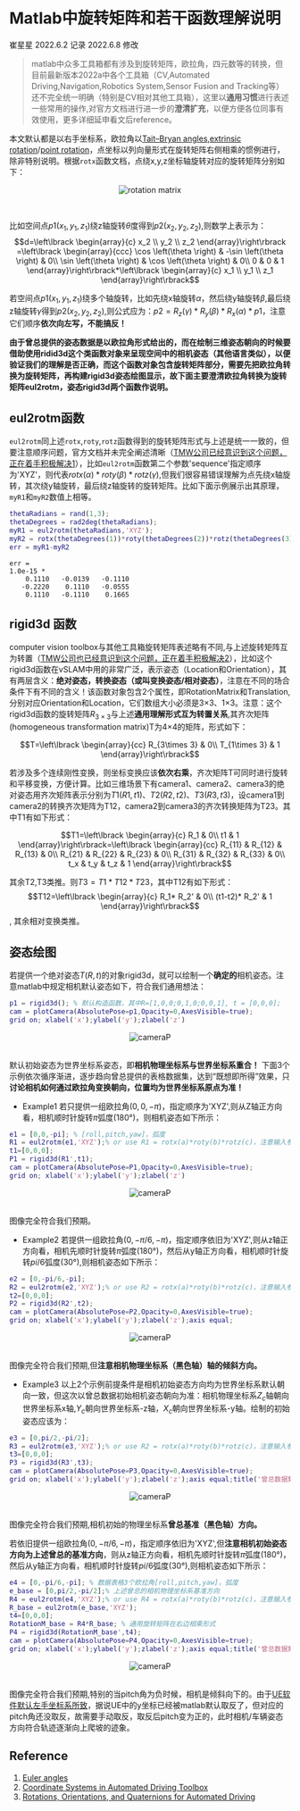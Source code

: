 # Matlab中旋转矩阵和若干函数理解说明
崔星星 2022.6.2 记录
2022.6.8 修改

>matlab中众多工具箱都有涉及到旋转矩阵，欧拉角，四元数等的转换，但目前最新版本2022a中各个工具箱（CV,Automated Driving,Navigation,Robotics System,Sensor Fusion and Tracking等）还不完全统一明确（特别是CV相对其他工具箱），这里以**通用习惯**进行表述一些常用的操作,对官方文档进行进一步的**澄清扩充**，以便方便各位同事有效使用，更多详细延申看文后reference。

本文默认都是以右手坐标系，欧拉角以[Tait–Bryan angles,extrinsic rotation](https://en.wikipedia.org/wiki/Euler_angles#Conventions_by_extrinsic_rotations)/[point rotation](https://ww2.mathworks.cn/help/driving/ref/quaternion.html?s_tid=doc_ta#mw_9c239f4e-9f4d-4cc5-9f00-ed1f59f90c4f)，点坐标以列向量形式在旋转矩阵右侧相乘的惯例进行，除非特别说明。根据`rotx`函数文档，点绕x,y,z坐标轴旋转对应的旋转矩阵分别如下：<br>
<center>

![rotation matrix](images/Rotation_matrix.png)
</center><br>

比如空间点$p1(x_1,y_1,z_1)$绕z轴旋转$\theta$度得到$p2(x_2,y_2,z_2)$,则数学上表示为：<br>
$$d=\left\lbrack \begin{array}{c}
x_2 \\
y_2 \\
z_2 
\end{array}\right\rbrack =\left\lbrack \begin{array}{ccc}
\cos \left(\theta \right) & -\sin \left(\theta \right) & 0\\
\sin \left(\theta \right) & \cos \left(\theta \right) & 0\\
0 & 0 & 1
\end{array}\right\rbrack*\left\lbrack \begin{array}{c}
x_1 \\
y_1 \\
z_1 
\end{array}\right\rbrack$$


若空间点$p1(x_1,y_1,z_1)$绕多个轴旋转，比如先绕x轴旋转$\alpha$，然后绕y轴旋转$\beta$,最后绕z轴旋转$\gamma$得到$p2(x_2,y_2,z_2)$,则公式应为：$p2 = R_z(\gamma)*R_y(\beta)*R_x(\alpha)*p1$，注意它们顺序**依次向左写，不能搞反！**

**由于曾总提供的姿态数据是以欧拉角形式给出的，而在绘制三维姿态朝向的时候要借助使用ridid3d这个类函数对象来呈现空间中的相机姿态（其他语言类似），以便验证我们的理解是否正确，而这个函数对象包含旋转矩阵部分，需要先把欧拉角转换为旋转矩阵，再构建rigid3d姿态绘图显示，故下面主要澄清欧拉角转换为旋转矩阵eul2rotm，姿态rigid3d两个函数作说明。**
## eul2rotm函数
`eul2rotm`同上述`rotx`,`roty`,`rotz`函数得到的旋转矩阵形式与上述是统一一致的，但要注意顺序问题，官方文档并未完全阐述清晰（[TMW公司已经意识到这个问题，正在着手积极解决1](https://ww2.mathworks.cn/matlabcentral/answers/1716235-why-point-correspondence-to-rotation-matrix-calculation-is-not-my-expected#comment_2151905)），比如`eul2rotm`函数第二个参数'sequence'指定顺序为'XYZ'，则代表$rotx(\alpha)*roty(\beta)*rotz(\gamma)$,但我们很容易错误理解为点先绕x轴旋转，其次绕y轴旋转，最后绕z轴旋转的旋转矩阵。比如下面示例展示出其原理，`myR1`和`myR2`数值上相等。
```matlab
thetaRadians = rand(1,3);
thetaDegrees = rad2deg(thetaRadians);
myR1 = eul2rotm(thetaRadians,'XYZ');
myR2 = rotx(thetaDegrees(1))*roty(thetaDegrees(2))*rotz(thetaDegrees(3));
err = myR1-myR2
```
```text
err =
1.0e-15 *
    0.1110   -0.0139   -0.1110
   -0.2220    0.1110   -0.0555
    0.1110   -0.1110    0.1665
```

## rigid3d 函数
computer vision toolbox与其他工具箱旋转矩阵表述略有不同,与上述旋转矩阵互为转置（[TMW公司也已经意识到这个问题，正在着手积极解决2](https://ww2.mathworks.cn/matlabcentral/answers/1720045-how-to-get-the-relative-camera-pose-to-another-camera-pose#answer_964925)），比如这个rigid3d函数在vSLAM中用的非常广泛，表示姿态（Location和Orientation），其有两层含义：**绝对姿态，转换姿态（或叫变换姿态/相对姿态）**，注意在不同的场合条件下有不同的含义！该函数对象包含2个属性，即RotationMatrix和Translation,分别对应Orientation和Location，它们数组大小必须是3×3、1×3。注意：这个rigid3d函数的旋转矩阵$R_{3\times 3}$与上述**通用理解形式互为转置关系**,其齐次矩阵(homogeneous transformation matrix)T为4×4的矩阵，形式如下：<br>

$$T=\left\lbrack \begin{array}{cc}
R_{3\times 3}  & 0\\
T_{1\times 3}  & 1
\end{array}\right\rbrack$$


若涉及多个连续刚性变换，则坐标变换应该**依次右乘**，齐次矩阵T可同时进行旋转和平移变换，方便计算。比如三维场景下有camera1、camera2、camera3的绝对姿态用齐次矩阵表示分别为$T1(R1,t1)、T2(R2,t2)、T3(R3,t3)$，设camera1到camera2的转换齐次矩阵为T12，camera2到camera3的齐次转换矩阵为T23。其中T1有如下形式：<br>

$$T1=\left\lbrack \begin{array}{c}
R_1 & 0\\
t1  & 1
\end{array}\right\rbrack=\left\lbrack \begin{array}{cc} 
R_{11}  & R_{12}  & R_{13} & 0\\
R_{21}  & R_{22}  & R_{23} & 0\\
R_{31}  & R_{32}  & R_{33} & 0\\
t_x  & t_y  & t_z  & 1
\end{array}\right\rbrack$$


其余T2,T3类推。则$T3=T1*T12*T23$，其中T12有如下形式：<br>
$$T12=\left\lbrack \begin{array}{c}
R_1* R_2' & 0\\
(t1-t2)* R_2'  & 1
\end{array}\right\rbrack$$,
其余相对变换类推。

## 姿态绘图
若提供一个绝对姿态$T(R,t)$的对象rigid3d，就可以绘制一个**确定的**相机姿态。注意matlab中规定相机默认姿态如下，符合我们通用想法：<br>

```matlab
p1 = rigid3d(); % 默认构造函数，其中R=[1,0,0;0,1,0;0,0,1], t = [0,0,0];
cam = plotCamera(AbsolutePose=p1,Opacity=0,AxesVisible=true);
grid on; xlabel('x');ylabel('y');zlabel('z')
```
<center>

![cameraP](images/cameraP.jpg)</center><br>
默认初始姿态为世界坐标系姿态，即**相机物理坐标系与世界坐标系重合！**
下面3个示例依次循序渐进，逐步趋向曾总提供的表格数据集，达到“既想即所得”效果，只**讨论相机如何通过欧拉角变换朝向，位置均为世界坐标系原点为准！**
- Example1
若只提供一组欧拉角$(0,0,-\pi)$，指定顺序为'XYZ',则从Z轴正方向看，相机顺时针旋转$\pi$弧度(180°)，则相机姿态如下所示：
```matlab
e1 = [0,0,-pi]; % [roll,pitch,yaw]，弧度
R1 = eul2rotm(e1,'XYZ');% or use R1 = rotx(a)*roty(b)*rotz(c)，注意输入参数为角度,先绕Z，其次绕Y，最后绕X轴！
t1=[0,0,0];
P1 = rigid3d(R1',t1);
cam = plotCamera(AbsolutePose=P1,Opacity=0,AxesVisible=true);
grid on; xlabel('x');ylabel('y');zlabel('z')
```
<center>

![cameraP](images/cameraP1.jpg)</center><br>
图像完全符合我们预期。
- Example2
若提供一组欧拉角$(0,-\pi/6,-\pi)$，指定顺序依旧为'XYZ',则从z轴正方向看，相机先顺时针旋转$\pi$弧度(180°)，然后从y轴正方向看，相机顺时针旋转$pi/6$弧度(30°),则相机姿态如下所示：
```matlab
e2 = [0,-pi/6,-pi];
R2 = eul2rotm(e2,'XYZ');% or use R2 = rotx(a)*roty(b)*rotz(c)，注意输入参数为角度,先绕Z，其次绕Y，最后绕X轴！
t2=[0,0,0];
P2 = rigid3d(R2',t2);
cam = plotCamera(AbsolutePose=P2,Opacity=0,AxesVisible=true);
grid on; xlabel('x');ylabel('y');zlabel('z');axis equal;
```
<center>

![cameraP](images/cameraP2.jpg)</center><br>
图像完全符合我们预期,但**注意相机物理坐标系（黑色轴）轴的倾斜方向。**
- Example3
以上2个示例前提条件是相机初始姿态方向均为世界坐标系默认朝向一致，但这次以曾总数据初始相机姿态朝向为准：相机物理坐标系$Z_c$轴朝向世界坐标系x轴,$Y_c$朝向世界坐标系-z轴，$X_c$朝向世界坐标系-y轴。绘制的初始姿态应该为：
```matlab
e3 = [0,pi/2,-pi/2];
R3 = eul2rotm(e3,'XYZ');% or use R2 = rotx(a)*roty(b)*rotz(c)，注意输入参数为角度,先绕Z，其次绕Y，最后绕X轴！
t3=[0,0,0];
P3 = rigid3d(R3',t3);
cam = plotCamera(AbsolutePose=P3,Opacity=0,AxesVisible=true);
grid on; xlabel('x');ylabel('y');zlabel('z');axis equal;title('曾总数据集相机初始姿态基准')
```
<center>

![cameraP](images/cameraP_init.jpg)</center><br>
图像完全符合我们预期,相机初始的物理坐标系**曾总基准（黑色轴）方向。**

若依旧提供一组欧拉角$(0,-\pi/6,-\pi)$，指定顺序依旧为'XYZ',但**注意相机初始姿态方向为上述曾总的基准方向**，则从z轴正方向看，相机先顺时针旋转$\pi$弧度(180°)，然后从y轴正方向看，相机顺时针旋转$pi/6$弧度(30°),则相机姿态如下所示：
```matlab
e4 = [0,-pi/6,-pi]; % 数据表格3个欧拉角[roll,pitch,yaw]，弧度
e_base = [0,pi/2,-pi/2];% 上述曾总的相机物理坐标系基准方向
R4 = eul2rotm(e4,'XYZ');% or use R4 = rotx(a)*roty(b)*rotz(c)，注意输入参数为角度,先绕Z，其次绕Y，最后绕X轴！
R_base = eul2rotm(e_base,'XYZ');
t4=[0,0,0];
RotationM_base = R4*R_base; % 通用旋转矩阵在右边相乘形式
P4 = rigid3d(RotationM_base',t4);
cam = plotCamera(AbsolutePose=P4,Opacity=0,AxesVisible=true);
grid on; xlabel('x');ylabel('y');zlabel('z');axis equal;title('曾总数据集相机姿态绘图')
```
<center>

![cameraP](images/cameraP_zeng.jpg)</center><br>
图像完全符合我们预期,特别的当pitch角为负时候，相机是倾斜向下的。由于[UE软件默认左手坐标系所致](https://ww2.mathworks.cn/help/driving/ug/coordinate-systems-for-3d-simulation-in-automated-driving-toolbox.html)，据说UE中的y坐标已经被matlab默认取反了，但对应的pitch角还没取反，故需要手动取反，取反后pitch变为正的，此时相机/车辆姿态方向符合轨迹逐渐向上爬坡的迹象。

## Reference
1. [Euler angles](https://en.wikipedia.org/wiki/Euler_angles#Conventions_by_extrinsic_rotation)
1. [Coordinate Systems in Automated Driving Toolbox](https://ww2.mathworks.cn/help/driving/ug/coordinate-systems.html)
1. [Rotations, Orientations, and Quaternions for Automated Driving](https://ww2.mathworks.cn/help/driving/ug/rotations-using-quaternions-in-automated-driving.html)




